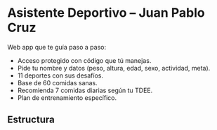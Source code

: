 # Asistente Deportivo – Juan Pablo Cruz

Web app que te guía paso a paso:

- Acceso protegido con código que tú manejas.  
- Pide tu nombre y datos (peso, altura, edad, sexo, actividad, meta).  
- 11 deportes con sus desafíos.  
- Base de 60 comidas sanas.  
- Recomienda 7 comidas diarias según tu TDEE.  
- Plan de entrenamiento específico.

## Estructura

